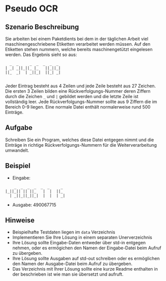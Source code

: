 Pseudo OCR
==========

Szenario Beschreibung
---------------------
Sie arbeiten bei einem Paketdients bei dem in der täglichen Arbeit viel
maschinengeschriebene Etiketten verarbeitet werden müssen. Auf den Etiketten
stehen nummern, welche bereits maschinengetützt eingelesen werden. Das
Ergebnis sieht so aus:
```
  _  _     _  _  _  _  _
| _| _||_||_ |_   ||_||_|
||_  _|  | _||_|  ||_| _|
                           
```

Jeder Eintrag besteht aus 4 Zeilen und jede Zeile besteht aus 27 Zeichen.
Die ersten 3 Zeilen bilden eine Rückverfolgungs-Nummer deren Ziffern durch
die Zeichen `_` und `|` gebildet werden und die letzte Zeile ist vollständig
leer. Jede Rückverfolgungs-Nummer sollte aus 9 Ziffern die im Bereich 0-9
liegen. Eine normale Datei enthält normalerweise rund 500 Einträge.

Aufgabe
-------
Schreiben Sie ein Program, welches diese Datei entgegen nimmt und die Einträge
in richtige Rückverfolgungs-Nummern für die Weiterverarbeitung umwandelt.

Beispiel
--------
* Eingabe:
```
    _  _  _  _  _  _     _ 
|_||_|| || ||_   |  |  ||_ 
  | _||_||_||_|  |  |  | _| 

```
* Ausgabe: 490067715

Hinweise
--------
* Beispielhafte Testdaten liegen im `data` Verzeichnis
* Implementieren Sie Ihre Lösung in einem separaten Unerverzeichnis
* Ihre Lösung sollte Eingabe-Daten entweder über std-in entgegen nehmen,
  oder es ermögichen den Namen der Eingabe-Datei beim Aufruf zu übergeben.
* Ihre Lösung sollte Ausgaben auf std-out schreiben oder es ermöglichen den
  Namen der Ausgabe-Datei beim Aufruf zu übergeben.
* Das Verzeichnis mit Ihrer Lösung sollte eine kurze Readme enthalten in der
  beschrieben ist wie man sie übersetzt und aufruft.

